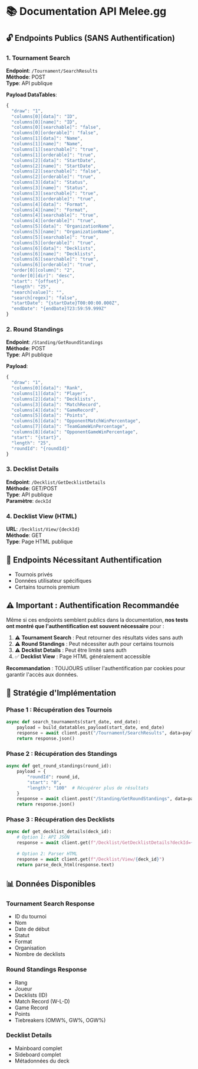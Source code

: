 # 📚 Documentation API Melee.gg

## 🔓 Endpoints Publics (SANS Authentification)

### 1. Tournament Search
**Endpoint**: `/Tournament/SearchResults`  
**Méthode**: POST  
**Type**: API publique

**Payload DataTables**:
```javascript
{
  "draw": "1",
  "columns[0][data]": "ID",
  "columns[0][name]": "ID",
  "columns[0][searchable]": "false",
  "columns[0][orderable]": "false",
  "columns[1][data]": "Name",
  "columns[1][name]": "Name",
  "columns[1][searchable]": "true",
  "columns[1][orderable]": "true",
  "columns[2][data]": "StartDate",
  "columns[2][name]": "StartDate",
  "columns[2][searchable]": "false",
  "columns[2][orderable]": "true",
  "columns[3][data]": "Status",
  "columns[3][name]": "Status",
  "columns[3][searchable]": "true",
  "columns[3][orderable]": "true",
  "columns[4][data]": "Format",
  "columns[4][name]": "Format",
  "columns[4][searchable]": "true",
  "columns[4][orderable]": "true",
  "columns[5][data]": "OrganizationName",
  "columns[5][name]": "OrganizationName",
  "columns[5][searchable]": "true",
  "columns[5][orderable]": "true",
  "columns[6][data]": "Decklists",
  "columns[6][name]": "Decklists",
  "columns[6][searchable]": "true",
  "columns[6][orderable]": "true",
  "order[0][column]": "2",
  "order[0][dir]": "desc",
  "start": "{offset}",
  "length": "25",
  "search[value]": "",
  "search[regex]": "false",
  "startDate": "{startDate}T00:00:00.000Z",
  "endDate": "{endDate}T23:59:59.999Z"
}
```

### 2. Round Standings
**Endpoint**: `/Standing/GetRoundStandings`  
**Méthode**: POST  
**Type**: API publique

**Payload**:
```javascript
{
  "draw": "1",
  "columns[0][data]": "Rank",
  "columns[1][data]": "Player",
  "columns[2][data]": "Decklists",
  "columns[3][data]": "MatchRecord",
  "columns[4][data]": "GameRecord",
  "columns[5][data]": "Points",
  "columns[6][data]": "OpponentMatchWinPercentage",
  "columns[7][data]": "TeamGameWinPercentage",
  "columns[8][data]": "OpponentGameWinPercentage",
  "start": "{start}",
  "length": "25",
  "roundId": "{roundId}"
}
```

### 3. Decklist Details
**Endpoint**: `/Decklist/GetDecklistDetails`  
**Méthode**: GET/POST  
**Type**: API publique  
**Paramètre**: `deckId`

### 4. Decklist View (HTML)
**URL**: `/Decklist/View/{deckId}`  
**Méthode**: GET  
**Type**: Page HTML publique

## 🔐 Endpoints Nécessitant Authentification

- Tournois privés
- Données utilisateur spécifiques  
- Certains tournois premium

## ⚠️ Important : Authentification Recommandée

Même si ces endpoints semblent publics dans la documentation, **nos tests ont montré que l'authentification est souvent nécessaire** pour :

1. ⚠️ **Tournament Search** : Peut retourner des résultats vides sans auth
2. ⚠️ **Round Standings** : Peut nécessiter auth pour certains tournois
3. ⚠️ **Decklist Details** : Peut être limité sans auth
4. ✅ **Decklist View** : Page HTML généralement accessible

**Recommandation** : TOUJOURS utiliser l'authentification par cookies pour garantir l'accès aux données.

## 🚀 Stratégie d'Implémentation

### Phase 1 : Récupération des Tournois
```python
async def search_tournaments(start_date, end_date):
    payload = build_datatables_payload(start_date, end_date)
    response = await client.post("/Tournament/SearchResults", data=payload)
    return response.json()
```

### Phase 2 : Récupération des Standings
```python
async def get_round_standings(round_id):
    payload = {
        "roundId": round_id,
        "start": "0",
        "length": "100"  # Récupérer plus de résultats
    }
    response = await client.post("/Standing/GetRoundStandings", data=payload)
    return response.json()
```

### Phase 3 : Récupération des Decklists
```python
async def get_decklist_details(deck_id):
    # Option 1: API JSON
    response = await client.get(f"/Decklist/GetDecklistDetails?deckId={deck_id}")
    
    # Option 2: Parser HTML
    response = await client.get(f"/Decklist/View/{deck_id}")
    return parse_deck_html(response.text)
```

## 📊 Données Disponibles

### Tournament Search Response
- ID du tournoi
- Nom
- Date de début
- Statut
- Format
- Organisation
- Nombre de decklists

### Round Standings Response
- Rang
- Joueur
- Decklists (ID)
- Match Record (W-L-D)
- Game Record
- Points
- Tiebreakers (OMW%, GW%, OGW%)

### Decklist Details
- Mainboard complet
- Sideboard complet
- Métadonnées du deck